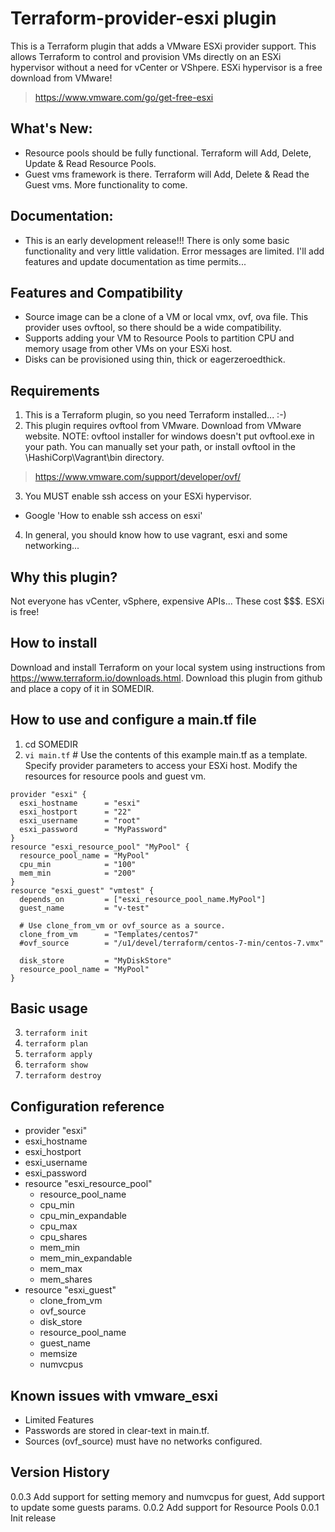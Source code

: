 Terraform-provider-esxi plugin
==============================
This is a Terraform plugin that adds a VMware ESXi provider support.  This allows Terraform to control and provision VMs directly on an ESXi hypervisor without a need for vCenter or VShpere.   ESXi hypervisor is a free download from VMware!
>https://www.vmware.com/go/get-free-esxi

What's New:
-----------
* Resource pools should be fully functional.  Terraform will Add, Delete, Update & Read Resource Pools.
* Guest vms framework is there.  Terraform will Add, Delete & Read the Guest vms.   More functionality to come.


Documentation:
-------------
* This is an early development release!!!   There is only some basic functionality and very little validation.   Error messages are limited.  I'll add features and update documentation as time permits...

Features and Compatibility
--------------------------
* Source image can be a clone of a VM or local vmx, ovf, ova file. This provider uses ovftool, so there should be a wide compatibility.
* Supports adding your VM to Resource Pools to partition CPU and memory usage from other VMs on your ESXi host.
* Disks can be provisioned using thin, thick or eagerzeroedthick.

Requirements
------------
1. This is a Terraform plugin, so you need Terraform installed...  :-)
2. This plugin requires ovftool from VMware.  Download from VMware website.  NOTE: ovftool installer for windows doesn't put ovftool.exe in your path.  You can manually set your path, or install ovftool in the \HashiCorp\Vagrant\bin directory.
>https://www.vmware.com/support/developer/ovf/
3. You MUST enable ssh access on your ESXi hypervisor.
  * Google 'How to enable ssh access on esxi'
4. In general, you should know how to use vagrant, esxi and some networking...

Why this plugin?
----------------
Not everyone has vCenter, vSphere, expensive APIs...  These cost $$$.  ESXi is free!

How to install
--------------
Download and install Terraform on your local system using instructions from https://www.terraform.io/downloads.html.
Download this plugin from github and place a copy of it in SOMEDIR.

How to use and configure a main.tf file
---------------------------------------

1. cd SOMEDIR
2. `vi main.tf`  # Use the contents of this example main.tf as a template. Specify provider parameters to access your ESXi host.  Modify the resources for resource pools and guest vm.

```
provider "esxi" {
  esxi_hostname      = "esxi"
  esxi_hostport      = "22"
  esxi_username      = "root"
  esxi_password      = "MyPassword"
}
resource "esxi_resource_pool" "MyPool" {
  resource_pool_name = "MyPool"
  cpu_min            = "100"
  mem_min            = "200"
}
resource "esxi_guest" "vmtest" {
  depends_on         = ["esxi_resource_pool_name.MyPool"]
  guest_name         = "v-test"

  # Use clone_from_vm or ovf_source as a source.
  clone_from_vm      = "Templates/centos7"
  #ovf_source        = "/u1/devel/terraform/centos-7-min/centos-7.vmx"

  disk_store         = "MyDiskStore"
  resource_pool_name = "MyPool"
}
```

Basic usage
-----------
3. `terraform init`
4. `terraform plan`
5. `terraform apply`
6. `terraform show`
7. `terraform destroy`

Configuration reference
-----------------------
* provider "esxi"
 * esxi_hostname
 * esxi_hostport
 * esxi_username
 * esxi_password
* resource "esxi_resource_pool"
  * resource_pool_name
  * cpu_min           
  * cpu_min_expandable
  * cpu_max           
  * cpu_shares        
  * mem_min           
  * mem_min_expandable
  * mem_max           
  * mem_shares        
* resource "esxi_guest"
  * clone_from_vm     
  * ovf_source        
  * disk_store   
  * resource_pool_name
  * guest_name        
  * memsize     
  * numvcpus    

Known issues with vmware_esxi
-----------------------------
* Limited Features
* Passwords are stored in clear-text in main.tf.
* Sources (ovf_source) must have no networks configured.


Version History
---------------
0.0.3 Add support for setting memory and numvcpus for guest,
      Add support to update some guests params.
0.0.2 Add support for Resource Pools
0.0.1 Init release
